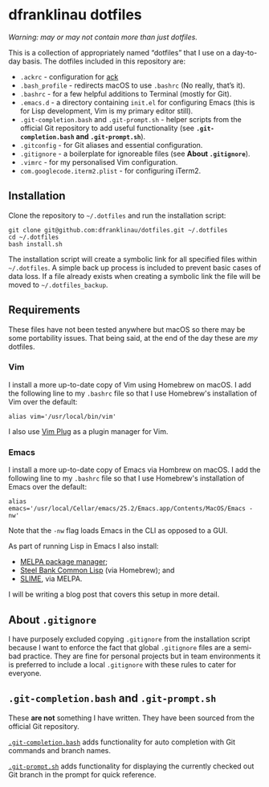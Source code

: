 dfranklinau dotfiles
================================================================================

_Warning: may or may not contain more than just dotfiles._

This is a collection of appropriately named “dotfiles” that I use on a 
day-to-day basis. The dotfiles included in this repository are:

* `.ackrc` - configuration for [ack](https://beyondgrep.com)
* `.bash_profile` - redirects macOS to use `.bashrc` (No really, that’s it).
* `.bashrc` - for a few helpful additions to Terminal (mostly for Git).
* `.emacs.d` - a directory containing `init.el` for configuring Emacs (this is
  for Lisp development, Vim is my primary editor still).
* `.git-completion.bash` and `.git-prompt.sh` - helper scripts from the 
  official Git repository to add useful functionality (see 
   **`.git-completion.bash` and `.git-prompt.sh`**).
* `.gitconfig` - for Git aliases and essential configuration.
* `.gitignore` - a boilerplate for ignoreable files (see **About 
   `.gitignore`**).
* `.vimrc` - for my personalised Vim configuration.
* `com.googlecode.iterm2.plist` - for configuring iTerm2.





Installation
--------------------------------------------------------------------------------

Clone the repository to `~/.dotfiles` and run the installation script:

```
git clone git@github.com:dfranklinau/dotfiles.git ~/.dotfiles
cd ~/.dotfiles
bash install.sh
```

The installation script will create a symbolic link for all specified files 
within `~/.dotfiles`. A simple back up process is included to prevent basic 
cases of data loss. If a file already exists when creating a symbolic link the 
file will be moved to `~/.dotfiles_backup`.





Requirements
--------------------------------------------------------------------------------

These files have not been tested anywhere but macOS so there may be some 
portability issues. That being said, at the end of the day these are _my_ 
dotfiles.


### Vim

I install a more up-to-date copy of Vim using Homebrew on macOS. I add the 
following line to my `.bashrc` file so that I use Homebrew's installation of 
Vim over the default:

```
alias vim='/usr/local/bin/vim'
```

I also use [Vim Plug](https://github.com/junegunn/vim-plug) as a plugin
manager for Vim.


### Emacs

I install a more up-to-date copy of Emacs via Hombrew on macOS. I add the
following line to my `.bashrc` file so that I use Homebrew's installation of
Emacs over the default:

```
alias emacs='/usr/local/Cellar/emacs/25.2/Emacs.app/Contents/MacOS/Emacs -nw'
```

Note that the `-nw` flag loads Emacs in the CLI as opposed to a GUI.

As part of running Lisp in Emacs I also install:

* [MELPA package manager](http://melpa.org);
* [Steel Bank Common Lisp](http://www.sbcl.org) (via Homebrew); and
* [SLIME](https://github.com/slime/slime/), via MELPA.

I will be writing a blog post that covers this setup in more detail.





About `.gitignore`
--------------------------------------------------------------------------------

I have purposely excluded copying `.gitignore` from the installation script 
because I want to enforce the fact that global `.gitignore` files are a 
semi-bad practice. They are fine for personal projects but in team environments 
it is preferred to include a local `.gitignore` with these rules to cater for 
everyone.





`.git-completion.bash` and `.git-prompt.sh`
--------------------------------------------------------------------------------

These **are not** something I have written. They have been sourced from the 
official Git repository.

[`.git-completion.bash`](https://github.com/git/git/blob/master/contrib/completion/git-completion.bash) 
adds functionality for auto completion with Git commands and branch names.

[`.git-prompt.sh`](https://github.com/git/git/blob/master/contrib/completion/git-prompt.sh) 
adds functionality for displaying the currently checked out Git branch in 
the prompt for quick reference.
